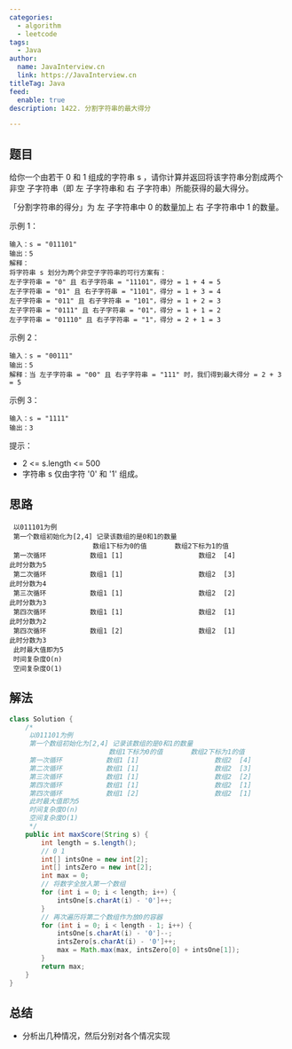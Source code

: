 ```yaml
---
categories:
  - algorithm
  - leetcode
tags:
  - Java
author: 
  name: JavaInterview.cn
  link: https://JavaInterview.cn
titleTag: Java
feed:
  enable: true
description: 1422. 分割字符串的最大得分

---
```


## 题目

给你一个由若干 0 和 1 组成的字符串 s ，请你计算并返回将该字符串分割成两个 非空 子字符串（即 左 子字符串和 右 子字符串）所能获得的最大得分。

「分割字符串的得分」为 左 子字符串中 0 的数量加上 右 子字符串中 1 的数量。



示例 1：

    输入：s = "011101"
    输出：5
    解释：
    将字符串 s 划分为两个非空子字符串的可行方案有：
    左子字符串 = "0" 且 右子字符串 = "11101"，得分 = 1 + 4 = 5
    左子字符串 = "01" 且 右子字符串 = "1101"，得分 = 1 + 3 = 4
    左子字符串 = "011" 且 右子字符串 = "101"，得分 = 1 + 2 = 3
    左子字符串 = "0111" 且 右子字符串 = "01"，得分 = 1 + 1 = 2
    左子字符串 = "01110" 且 右子字符串 = "1"，得分 = 2 + 1 = 3
示例 2：

    输入：s = "00111"
    输出：5
    解释：当 左子字符串 = "00" 且 右子字符串 = "111" 时，我们得到最大得分 = 2 + 3 = 5
示例 3：

    输入：s = "1111"
    输出：3


提示：

* 2 <= s.length <= 500
* 字符串 s 仅由字符 '0' 和 '1' 组成。

## 思路

     以011101为例
     第一个数组初始化为[2,4] 记录该数组的是0和1的数量
                         数组1下标为0的值       数组2下标为1的值
     第一次循环           数组1 [1]                   数组2  [4]            此时分数为5
     第二次循环           数组1 [1]                   数组2  [3]            此时分数为4
     第三次循环           数组1 [1]                   数组2  [2]            此时分数为3
     第四次循环           数组1 [1]                   数组2  [1]            此时分数为2
     第四次循环           数组1 [2]                   数组2  [1]            此时分数为3
     此时最大值即为5
     时间复杂度O(n)
     空间复杂度O(1)

## 解法
```java
class Solution {
    /*
     以011101为例
     第一个数组初始化为[2,4] 记录该数组的是0和1的数量
                         数组1下标为0的值       数组2下标为1的值
     第一次循环           数组1 [1]                   数组2  [4]            此时分数为5
     第二次循环           数组1 [1]                   数组2  [3]            此时分数为4
     第三次循环           数组1 [1]                   数组2  [2]            此时分数为3
     第四次循环           数组1 [1]                   数组2  [1]            此时分数为2
     第四次循环           数组1 [2]                   数组2  [1]            此时分数为3
     此时最大值即为5
     时间复杂度O(n)
     空间复杂度O(1)
     */
    public int maxScore(String s) {
        int length = s.length();
        // 0 1
        int[] intsOne = new int[2];
        int[] intsZero = new int[2];
        int max = 0;
        // 将数字全放入第一个数组
        for (int i = 0; i < length; i++) {
            intsOne[s.charAt(i) - '0']++;
        }
        // 再次遍历将第二个数组作为放0的容器
        for (int i = 0; i < length - 1; i++) {
            intsOne[s.charAt(i) - '0']--;
            intsZero[s.charAt(i) - '0']++;
            max = Math.max(max, intsZero[0] + intsOne[1]);
        }
        return max;
    }
}

```

## 总结

- 分析出几种情况，然后分别对各个情况实现 
